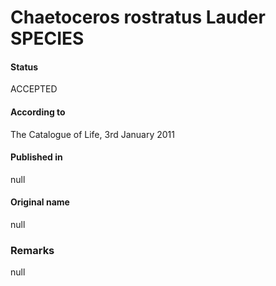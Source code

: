 Chaetoceros rostratus Lauder SPECIES
=======

#### Status
ACCEPTED

#### According to
The Catalogue of Life, 3rd January 2011

#### Published in
null

#### Original name
null

### Remarks
null